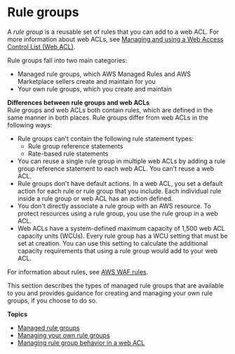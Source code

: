 # Rule groups<a name="waf-rule-groups"></a>

A *rule group* is a reusable set of rules that you can add to a web ACL\. For more information about web ACLs, see [Managing and using a Web Access Control List \(Web ACL\)](web-acl.md)\.

Rule groups fall into two main categories: 
+ Managed rule groups, which AWS Managed Rules and AWS Marketplace sellers create and maintain for you
+ Your own rule groups, which you create and maintain

**Differences between rule groups and web ACLs**  
Rule groups and web ACLs both contain rules, which are defined in the same manner in both places\. Rule groups differ from web ACLs in the following ways: 
+ Rule groups can't contain the following rule statement types: 
  + Rule group reference statements 
  + Rate\-based rule statements 
+ You can reuse a single rule group in multiple web ACLs by adding a rule group reference statement to each web ACL\. You can't reuse a web ACL\.
+ Rule groups don't have default actions\. In a web ACL, you set a default action for each rule or rule group that you include\. Each individual rule inside a rule group or web ACL has an action defined\. 
+ You don't directly associate a rule group with an AWS resource\. To protect resources using a rule group, you use the rule group in a web ACL\. 
+ Web ACLs have a system\-defined maximum capacity of 1,500 web ACL capacity units \(WCUs\)\. Every rule group has a WCU setting that must be set at creation\. You can use this setting to calculate the additional capacity requirements that using a rule group would add to your web ACL\. 

For information about rules, see [AWS WAF rules](waf-rules.md)\.

This section describes the types of managed rule groups that are available to you and provides guidance for creating and managing your own rule groups, if you choose to do so\. 

**Topics**
+ [Managed rule groups](waf-managed-rule-groups.md)
+ [Managing your own rule groups](waf-user-created-rule-groups.md)
+ [Managing rule group behavior in a web ACL](waf-using-rule-groups.md)